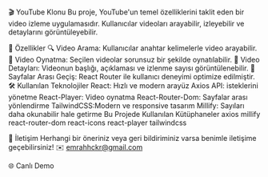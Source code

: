 🎬 YouTube Klonu
Bu proje, YouTube'un temel özelliklerini taklit eden bir video izleme uygulamasıdır. Kullanıcılar videoları arayabilir, izleyebilir ve detaylarını görüntüleyebilir.

🚀 Özellikler
🔍 Video Arama: Kullanıcılar anahtar kelimelerle video arayabilir.
🎥 Video Oynatma: Seçilen videolar sorunsuz bir şekilde oynatılabilir.
📄 Video Detayları: Videonun başlığı, açıklaması ve izlenme sayısı görüntülenebilir.
🔗 Sayfalar Arası Geçiş: React Router ile kullanıcı deneyimi optimize edilmiştir.
🛠 Kullanılan Teknolojiler
React:	Hızlı ve modern arayüz
Axios	API: isteklerini yönetme
React-Player:	Video oynatma
React-Router-Dom:	Sayfalar arası yönlendirme
TailwindCSS:Modern ve responsive tasarım
Millify:	Sayıları daha okunabilir hale getirme
Bu Projede Kullanılan Kütüphaneler
axios
millify
react-router-dom
react-icons
react-player
tailwindcss

📩 İletişim
Herhangi bir öneriniz veya geri bildiriminiz varsa benimle iletişime geçebilirsiniz! ✉️ emrahhckr@gmail.com

🌐 Canlı Demo
